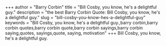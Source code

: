 +++
author = "Barry Corbin"
title = "Bill Cosby, you know, he's a delightful guy."
description = "the best Barry Corbin Quote: Bill Cosby, you know, he's a delightful guy."
slug = "bill-cosby-you-know-hes-a-delightful-guy"
keywords = "Bill Cosby, you know, he's a delightful guy.,barry corbin,barry corbin quotes,barry corbin quote,barry corbin sayings,barry corbin saying,quotes, sayings,quote, saying, motivation"
+++
Bill Cosby, you know, he's a delightful guy.
